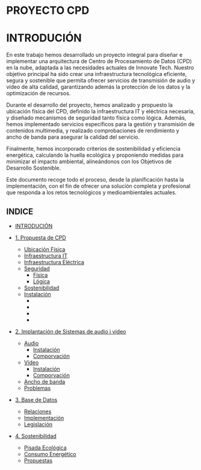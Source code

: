# PROYECTO CPD

# INTRODUCIÓN
En este trabajo hemos desarrollado un proyecto integral para diseñar e implementar una arquitectura de Centro de Procesamiento de Datos (CPD) en la nube, adaptada a las necesidades actuales de Innovate Tech. Nuestro objetivo principal ha sido crear una infraestructura tecnológica eficiente, segura y sostenible que permita ofrecer servicios de transmisión de audio y vídeo de alta calidad, garantizando además la protección de los datos y la optimización de recursos.

Durante el desarrollo del proyecto, hemos analizado y propuesto la ubicación física del CPD, definido la infraestructura IT y eléctrica necesaria, y diseñado mecanismos de seguridad tanto física como lógica. Además, hemos implementado servicios específicos para la gestión y transmisión de contenidos multimedia, y realizado comprobaciones de rendimiento y ancho de banda para asegurar la calidad del servicio.

Finalmente, hemos incorporado criterios de sostenibilidad y eficiencia energética, calculando la huella ecológica y proponiendo medidas para minimizar el impacto ambiental, alineándonos con los Objetivos de Desarrollo Sostenible.

Este documento recoge todo el proceso, desde la planificación hasta la implementación, con el fin de ofrecer una solución completa y profesional que responda a los retos tecnológicos y medioambientales actuales.


## INDICE
- [INTRODUCIÓN](#introdución)
- [1. Propuesta de CPD](../Propuesta.md)
    - [Ubicación Física](../../ubicación.md)
    - [Infraestructura IT](../infraestructura-it.md)
    - [Infraestructura Eléctrica](../infraestructura-e.md)
    - [Seguridad](../prevención.md)
        - [Física](../fisica.md)
        - [Lógica](../lógica.md)
    - [Sostenibilidad](../sos.md)
    - [Instalación](../install.md)
        - [](../1.md)
        - [](../2.md)
        - [](../3.md)
        - [](../4.md)

- [2. Implantación de Sistemas de audio i vídeo](../cpd.md)
    - [Audio](../audio.md)
        - [Instalación](../insta.md)
        - [Comporvación](../compra.md)
    - [Vídeo](../video.md)
        - [Instalación](../insta2.md)
        - [Comporvación](../compra2.md)
    - [Ancho de banda](../banda.md)
    - [Problemas](../error.md)

- [3. Base de Datos](../base.md)
    - [Relaciones](../relacion.md)
    - [Implementación](../dades.md)
    - [Legislación](../ley.md)

- [4. Sostenibilidad](../sosteni.md)
    - [Pisada Ecológica](../eco.md)
    - [Consumo Energético](../consum.md)
    - [Propuestas](../propu.md)

